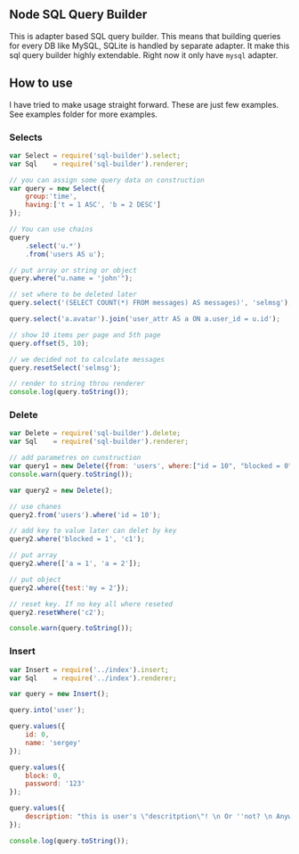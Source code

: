 ## Node SQL Query Builder

This is adapter based SQL query builder. This means that building queries for every DB like MySQL, SQLite is handled by separate adapter. It make this sql query builder highly extendable. Right now it only have `mysql` adapter.

## How to use

I have tried to make usage straight forward. These are just few examples. See examples folder for more examples.

### Selects

```js
var Select = require('sql-builder').select;
var Sql    = require('sql-builder').renderer;

// you can assign some query data on construction
var query = new Select({
	group:'time', 
	having:['t = 1 ASC', 'b = 2 DESC']
});

// You can use chains
query
	.select('u.*')
	.from('users AS u');

// put array or string or object
query.where("u.name = 'john'");

// set where to be deleted later
query.select('(SELECT COUNT(*) FROM messages) AS messages)', 'selmsg');

query.select('a.avatar').join('user_attr AS a ON a.user_id = u.id');

// show 10 items per page and 5th page
query.offset(5, 10);

// we decided not to calculate messages
query.resetSelect('selmsg');

// render to string throu renderer
console.log(query.toString());
```

### Delete

```js
var Delete = require('sql-builder').delete;
var Sql    = require('sql-builder').renderer;

// add parametres on cunstruction
var query1 = new Delete({from: 'users', where:["id = 10", "blocked = 0"]});
console.warn(query.toString());

var query2 = new Delete();

// use chanes
query2.from('users').where('id = 10');

// add key to value later can delet by key
query2.where('blocked = 1', 'c1');

// put array
query2.where(['a = 1', 'a = 2']);

// put object
query2.where({test:'my = 2'});

// reset key. If no key all where reseted
query2.resetWhere('c2');

console.warn(query.toString());
```

### Insert

```js
var Insert = require('../index').insert;
var Sql    = require('../index').renderer;

var query = new Insert();

query.into('user');

query.values({
	id: 0,
	name: 'sergey'
});

query.values({
	block: 0,
	password: '123'
});

query.values({
	description: "this is user's \"descritption\"! \n Or ''not? \n Anyway #1 user to test simbols."
});

console.log(query.toString());
```